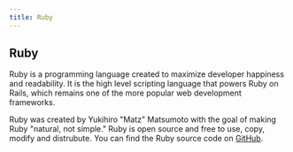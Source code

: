 ```yaml
---
title: Ruby
---
```

## Ruby

Ruby is a programming language created to maximize developer happiness and readability. It is the high level scripting language that powers Ruby on Rails, which remains one of the more popular web development frameworks.

Ruby was created by Yukihiro "Matz" Matsumoto with the goal of making Ruby "natural, not simple." Ruby is open source and free to use, copy, modify and distrubute. You can find the Ruby source code on [GitHub](https://github.com/ruby/ruby).
